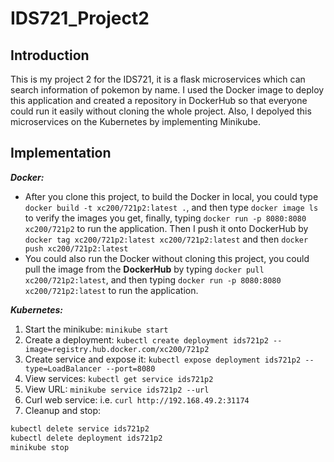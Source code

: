 # IDS721_Project2
## Introduction
This is my project 2 for the IDS721, it is a flask microservices which can search information of pokemon by name. I used the Docker image to deploy this application and created a repository in DockerHub so that everyone could run it easily without cloning the whole project. Also, I depolyed this microservices on the Kubernetes by implementing Minikube.


## Implementation 
___Docker:___   

* After you clone this project, to build the Docker in local, you could type ``docker build -t xc200/721p2:latest .``, and then type ``docker image ls`` to verify the images you get, finally, typing ``docker run -p 8080:8080 xc200/721p2`` to run the application. Then I push it onto DockerHub by `` docker tag xc200/721p2:latest xc200/721p2:latest`` and then ``docker push xc200/721p2:latest``
* You could also run the Docker without cloning this project, you could pull the image from the **DockerHub** by typing ``docker pull xc200/721p2:latest``, and then typing ``docker run -p 8080:8080 xc200/721p2:latest`` to run the application.

___Kubernetes:___  

1. Start the minikube: `minikube start`
2. Create a deployment: `kubectl create deployment ids721p2 --image=registry.hub.docker.com/xc200/721p2`
4. Create service and expose it: `kubectl expose deployment ids721p2 --type=LoadBalancer --port=8080`
5. View services:  `kubectl get service ids721p2`
6. View URL: `minikube service ids721p2 --url`
7. Curl web service: i.e. `curl http://192.168.49.2:31174`
8. Cleanup and stop: 
```bash
kubectl delete service ids721p2
kubectl delete deployment ids721p2
minikube stop
````
